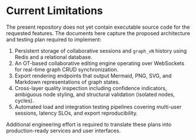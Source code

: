 # Current Limitations

The present repository does not yet contain executable source code for the requested features. The documents here capture the proposed architecture and testing plan required to implement:

1. Persistent storage of collaborative sessions and `graph_vN` history using Redis and a relational database.
2. An OT-based collaborative editing engine operating over WebSockets for real-time graph CRUD synchronization.
3. Export rendering endpoints that output Mermaid, PNG, SVG, and Markdown representations of graph states.
4. Cross-layer quality inspection including confidence indicators, ambiguous node styling, and structural validation (isolated nodes, cycles).
5. Automated load and integration testing pipelines covering multi-user sessions, latency SLOs, and export reproducibility.

Additional engineering effort is required to translate these plans into production-ready services and user interfaces.
